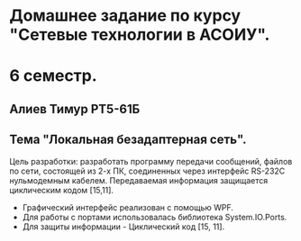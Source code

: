# Домашнее задание по курсу "Сетевые технологии в АСОИУ". 
# 6 семестр.

## Алиев Тимур РТ5-61Б

## Тема "Локальная безадаптерная сеть".

Цель разработки: разработать программу передачи сообщений, файлов по сети, состоящей из 2-х ПК, соединенных через интерфейс RS-232C нульмодемным кабелем. Передаваемая информация защищается циклическим кодом [15,11].


- Графический интерфейс реализован с помощью WPF.
- Для работы с портами использовалась библиотека System.IO.Ports.
- Для защиты информации - Циклический код [15, 11].
